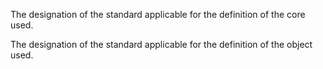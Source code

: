 The designation of the standard applicable for the definition of the core used.
	
The designation of the standard applicable for the definition of the object used.
